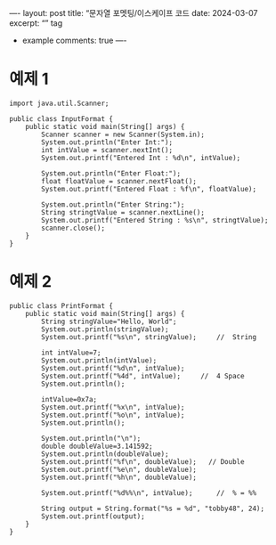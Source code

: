 —-
layout: post
title: “문자열 포멧팅/이스케이프 코드
date: 2024-03-07
excerpt: “”
tag
- example
comments: true
—-
# 예제 1
    import java.util.Scanner;

    public class InputFormat {
    	public static void main(String[] args) {
    		Scanner scanner = new Scanner(System.in);
    		System.out.println("Enter Int:"); 
    		int intValue = scanner.nextInt();
    		System.out.printf("Entered Int : %d\n", intValue);
		
    		System.out.println("Enter Float:"); 
    		float floatValue = scanner.nextFloat();
    		System.out.printf("Entered Float : %f\n", floatValue);
		
    		System.out.println("Enter String:"); 
    		String stringtValue = scanner.nextLine();
    		System.out.printf("Entered String : %s\n", stringtValue);
    		scanner.close();
    	}
    }

# 예제 2
    public class PrintFormat {
    	public static void main(String[] args) { 
    		String stringValue="Hello, World";
    		System.out.println(stringValue);
    		System.out.printf("%s\n", stringValue);		//	String
	
    		int intValue=7;
    		System.out.println(intValue);
    		System.out.printf("%d\n", intValue);
    		System.out.printf("%4d", intValue);		//	4 Space
    		System.out.println();
			
    		intValue=0x7a;
    		System.out.printf("%x\n", intValue);
    		System.out.printf("%o\n", intValue);
    		System.out.println();
			
    		System.out.println("\n");
    		double doubleValue=3.141592;
    		System.out.println(doubleValue);
        	System.out.printf("%f\n", doubleValue);   // Double
    		System.out.printf("%e\n", doubleValue);
    		System.out.printf("%h\n", doubleValue);
		
    		System.out.printf("%d%%\n", intValue);		//	% = %%
		
    		String output = String.format("%s = %d", "tobby48", 24);
    		System.out.printf(output);
    	}
    }
